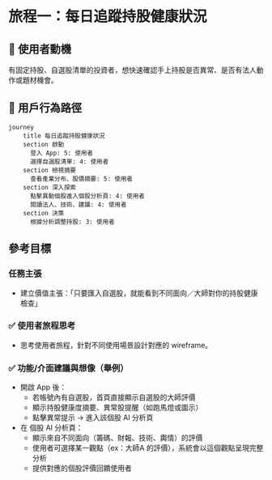 # 旅程一：每日追蹤持股健康狀況

## 🎯 使用者動機
有固定持股、自選股清單的投資者，想快速確認手上持股是否異常、是否有法人動作或題材機會。

## 👣 用戶行為路徑

```mermaid
journey
    title 每日追蹤持股健康狀況
    section 啟動
      登入 App: 5: 使用者
      選擇自選股清單: 4: 使用者
    section 檢視摘要
      查看產業分布、股價摘要: 5: 使用者
    section 深入探索
      點擊異動個股進入個股分析頁: 4: 使用者
      閱讀法人、技術、建議: 4: 使用者
    section 決策
      根據分析調整持股: 3: 使用者
```

## 參考目標

### 任務主張
- 建立價值主張：「只要匯入自選股，就能看到不同面向／大師對你的持股健康檢查」

### ✅ 使用者旅程思考
- 思考使用者旅程，針對不同使用場景設計對應的 wireframe。

### ✅ 功能/介面建議與想像（舉例）
- 開啟 App 後：
  - 若帳號內有自選股，首頁直接顯示自選股的大師評價
  - 顯示持股健康度摘要、異常股提醒（如跑馬燈或圖示）
  - 點擊異常提示 → 進入該個股 AI 分析頁
- 在 個股 AI 分析頁：
  - 顯示來自不同面向（籌碼、財報、技術、輿情）的評價
  - 使用者可選擇某一觀點（ex：大師A 的評價），系統會以這個觀點呈現完整分析
  - 提供對應的個股評價回饋使用者 